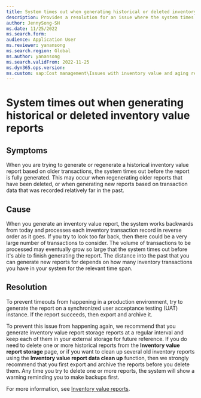 ```yaml
---
title: System times out when generating historical or deleted inventory value reports
description: Provides a resolution for an issue where the system times out when generating or regenerating a historical inventory value report based on older transactions.
author: JennySong-SH
ms.date: 11/25/2022
ms.search.form: 
audience: Application User
ms.reviewer: yanansong
ms.search.region: Global
ms.author: yanansong
ms.search.validFrom: 2022-11-25
ms.dyn365.ops.version: 
ms.custom: sap:Cost management\Issues with inventory value and aging report
---
```

# System times out when generating historical or deleted inventory value reports

## Symptoms

When you are trying to generate or regenerate a historical inventory value report based on older transactions, the system times out before the report is fully generated. This may occur when regenerating older reports that have been deleted, or when generating new reports based on transaction data that was recorded relatively far in the past.

## Cause

When you generate an inventory value report, the system works backwards from today and processes each inventory transaction record in reverse order as it goes. If you try to look too far back, then there could be a very large number of transactions to consider. The volume of transactions to be processed may eventually grow so large that the system times out before it's able to finish generating the report. The distance into the past that you can generate new reports for depends on how many inventory transactions you have in your system for the relevant time span.

## Resolution

To prevent timeouts from happening in a production environment, try to generate the report on a synchronized user acceptance testing (UAT) instance. If the report succeeds, then export and archive it.

To prevent this issue from happening again, we recommend that you generate inventory value report storage reports at a regular interval and keep each of them in your external storage for future reference. If you do need to delete one or more historical reports from the **Inventory value report storage** page, or if you want to clean up several old inventory reports using the **Inventory value report data clean up** function, then we strongly recommend that you first export and archive the reports before you delete them. Any time you try to delete one or more reports, the system will show a warning reminding you to make backups first.

For more information, see [Inventory value reports](/dynamics365/supply-chain/cost-management/inventory-value-report-storage).
